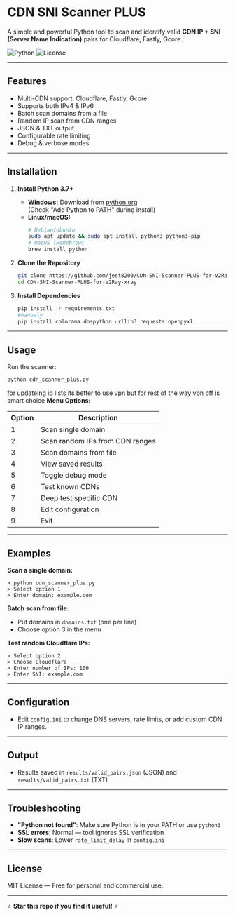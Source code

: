 # CDN SNI Scanner PLUS

A simple and powerful Python tool to scan and identify valid **CDN IP + SNI (Server Name Indication)** pairs for Cloudflare, Fastly, Gcore.

![Python](https://img.shields.io/badge/python-3.7%2B-blue)
![License](https://img.shields.io/badge/license-MIT-green)

---

## Features

- Multi-CDN support: Cloudflare, Fastly, Gcore
- Supports both IPv4 & IPv6
- Batch scan domains from a file
- Random IP scan from CDN ranges
- JSON & TXT output
- Configurable rate limiting
- Debug & verbose modes

---

## Installation

1. **Install Python 3.7+**

   - **Windows:** Download from [python.org](https://www.python.org/downloads/)  
     (Check "Add Python to PATH" during install)
   - **Linux/macOS:**
     ```bash
     # Debian/Ubuntu
     sudo apt update && sudo apt install python3 python3-pip
     # macOS (Homebrew)
     brew install python
     ```

2. **Clone the Repository**
    ```bash
    git clone https://github.com/jeet8200/CDN-SNI-Scanner-PLUS-for-V2Ray-xray.git
    cd CDN-SNI-Scanner-PLUS-for-V2Ray-xray
    ```

3. **Install Dependencies**
    ```bash
    pip install -r requirements.txt
    #manualy
    pip install colorama dnspython urllib3 requests openpyxl
    ```
   

---

## Usage

Run the scanner:
```bash
python cdn_scanner_plus.py
```
for updateing ip lists its better to use vpn but for rest of the way vpn off is smart choice
**Menu Options:**

| Option | Description                      |
|--------|----------------------------------|
|   1    | Scan single domain               |
|   2    | Scan random IPs from CDN ranges  |
|   3    | Scan domains from file           |
|   4    | View saved results               |
|   5    | Toggle debug mode                |
|   6    | Test known CDNs                  |
|   7    | Deep test specific CDN           |
|   8    | Edit configuration               |
|   9    | Exit                             |

---

## Examples

**Scan a single domain:**
```text
> python cdn_scanner_plus.py
> Select option 1
> Enter domain: example.com
```

**Batch scan from file:**
- Put domains in `domains.txt` (one per line)
- Choose option 3 in the menu

**Test random Cloudflare IPs:**
```text
> Select option 2
> Choose Cloudflare
> Enter number of IPs: 100
> Enter SNI: example.com
```

---

## Configuration

- Edit `config.ini` to change DNS servers, rate limits, or add custom CDN IP ranges.

---

## Output

- Results saved in `results/valid_pairs.json` (JSON) and `results/valid_pairs.txt` (TXT)

---

## Troubleshooting

- **"Python not found"**: Make sure Python is in your PATH or use `python3`
- **SSL errors**: Normal — tool ignores SSL verification
- **Slow scans**: Lower `rate_limit_delay` in `config.ini`

---

## License

MIT License — Free for personal and commercial use.

---

⭐ **Star this repo if you find it useful!** ⭐
